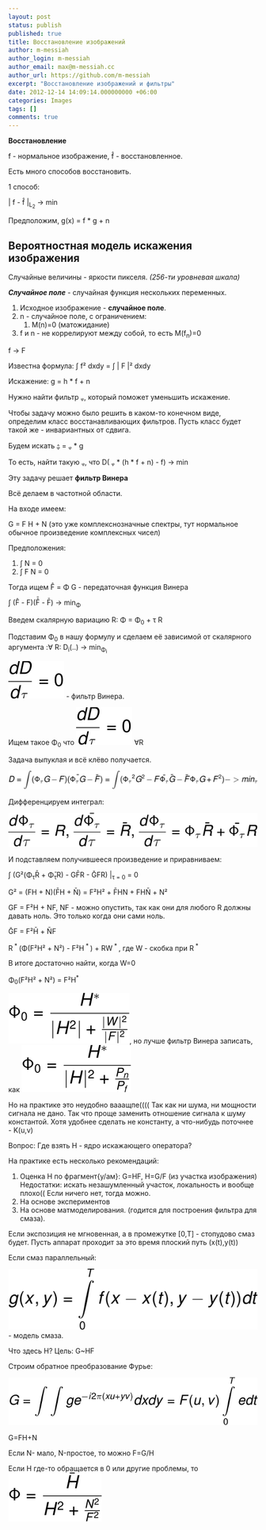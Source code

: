 ```yaml
---
layout: post
status: publish
published: true
title: Восстановление изображений
author: m-messiah
author_login: m-messiah
author_email: max@m-messiah.cc
author_url: https://github.com/m-messiah
excerpt: "Восстановление изображений и фильтры"
date: 2012-12-14 14:09:14.000000000 +06:00
categories: Images
tags: []
comments: true
---
```


**Восстановление**

f - нормальное изображение, f&#770; - восстановленное.

Есть много способов восстановить.



1 способ: 

| f - f&#770; |<sub>L<sub>2</sub></sub> -> min

Предположим, g(x) = f * g + n

## Вероятностная модель искажения изображения ##
Случайные величины - яркости пикселя. *(256-ти уровневая шкала)*

***Случайное поле*** - случайная функция нескольких переменных.

1.	Исходное изображение -&nbsp;**случайное поле**.
2.	n - случайное поле, с ограничением:
	1.	M(n)=0 (матожидание)
3.	f и n - не коррелируют между собой, то есть M(f<sub>n</sub>)=0

f -> F

Известна формула: &int; f&sup2; dxdy = &int; | F |&sup2; dxdy

Искажение: g = h * f + n

Нужно найти фильтр &#7529;, который поможет уменьшить искажение.

Чтобы задачу можно было решить в каком-то конечном виде, определим класс восстанавливающих фильтров. Пусть класс будет такой же - инвариантных от сдвига.

Будем искать &#7529;&#770; = &#7529; * g

То есть, найти такую &#7529;, что D( &#7529; * (h * f + n) - f) -> min

Эту задачу решает **фильтр Винера**

Всё делаем в частотной области.

На входе имеем:

G = F H + N (это уже комплекснозначные спектры, тут нормальное обычное произведение комплексных чисел)

Предположения:

1.	&int; N = 0
2.	&int; F N = 0

Тогда ищем F&#770; = &Phi; G - передаточная функция Винера

&int; (F&#770; - F)(F&#770;&#772; - F&#772;) -> min<sub>&Phi;</sub>

Введем скалярную вариацию R: &Phi; = &Phi;<sub>0</sub> + &tau; R

Подставим &Phi;<sub>0</sub> в нашу формулу и сделаем её зависимой от скалярного аргумента :&forall; R: D<sub>i</sub>(..) -> min<sub>&Phi;<sub>i</sub></sub>

![Viner filter](/img/viner_filter.svg) - фильтр Винера.

Ищем такое &Phi;<sub>0</sub> что ![Viner filter](/img/viner_filter.svg) &forall;R

Задача выпуклая и всё клёво получается.

![Viner Task](/img/viner_task.svg)

Дифференцируем интеграл:

![Viner Task Diff](/img/viner_task1.svg)

И подставляем получившееся произведение и приравниваем:

&int; (G&sup2;(&Phi;<sub>&tau;</sub>R&#772; + &Phi;&#772;<sub>&tau;</sub>R) - GF&#772;R - G&#772;FR) |<sub>&tau; = 0</sub> = 0

G&sup2; = (FH + N)(F&#772;H + N&#772;) = F&sup2;H&sup2; + F&#772;HN + FHN&#772; + N&sup2;

GF = F&sup2;H + NF, NF - можно опустить, так как они для любого R должны давать ноль. Это только когда они сами ноль.

G&#772;F = F&sup2;H&#772; + N&#772;F

R<sup> * </sup>(&Phi;(F&sup2;H&sup2; + N&sup2;) - F&sup2;H<sup> * </sup>) + RW<sup> * </sup>, где W - скобка при R<sup> * </sup>

В итоге достаточно найти, когда W=0

&Phi;<sub>0</sub>(F&sup2;H&sup2; + N&sup2;) = F&sup2;H<sup>*</sup>


![Viner Filter 1](/img/viner_filter1.svg), но лучше фильтр Винера записать, как ![Viner Filter 2](/img/viner_filter2.svg)

Но на практике это неудобно вааащпе(((( Так как ни шума, ни мощности сигнала не дано. Так что проще заменить отношение сигнала к шуму константой. Хотя удобнее сделать не константу, а что-нибудь поточнее - K(u,v)

Вопрос: Где взять H - ядро искажающего оператора?

На практике есть несколько рекомендаций:

1.	Оценка H по фрагмент{у/ам}:
	G=HF, H=G/F (из участка изображения) Недостатки: искать незашумленный участок, локальность и вообще плохо(( Если ничего нет, тогда можно.
2.	На основе экспериментов
3.	На основе матмоделирования. (годится для построения фильтра для смаза).

Если экспозиция не мгновенная, а в промежутке [0,T] - стопудово смаз будет. Пусть аппарат проходит за это время плоский путь (x(t),y(t))

Если смаз параллельный:

![Smaz](/img/model_smaz.svg) - модель смаза.

Что здесь H? Цель: G~HF

Строим обратное преобразование Фурье:

![Reverse Furie](/img/reverse_furie.svg)

G=FH+N

Если N- мало, N-простое, то можно F=G/H

Если H где-то обращается в 0 или другие проблемы, то ![Viner Task 6](/img/viner_task6.svg)

